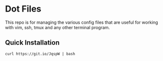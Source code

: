 # Dot Files

This repo is for managing the various config files that are useful for working with vim, ssh, tmux and any other terminal program.

## Quick Installation

```
curl https://git.io/JqspW | bash
```
